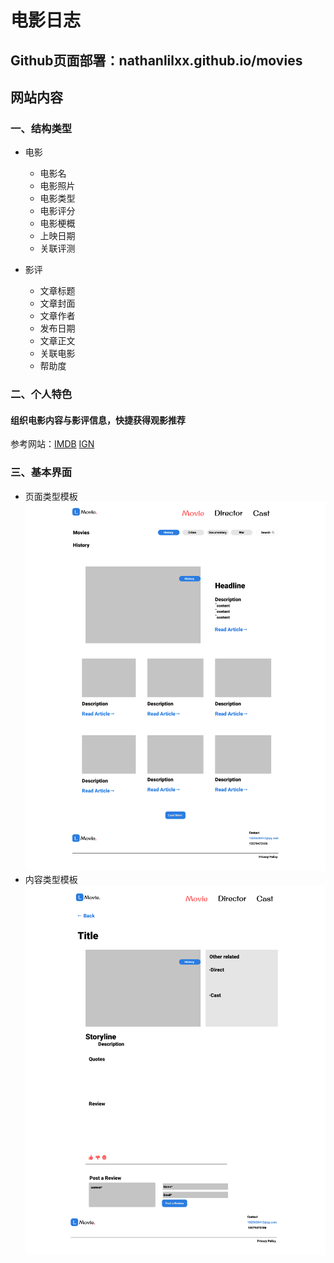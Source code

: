 # 电影日志
## Github页面部署：nathanlilxx.github.io/movies
## 网站内容
### 一、结构类型
  - 电影
    - 电影名
    - 电影照片
    - 电影类型
    - 电影评分
    - 电影梗概
    - 上映日期
    - 关联评测
  
  - 影评
    - 文章标题
    - 文章封面
    - 文章作者
    - 发布日期
    - 文章正文
    - 关联电影
    - 帮助度

### 二、个人特色
#### 组织电影内容与影评信息，快捷获得观影推荐

参考网站：[IMDB](https://www.imdb.com/) [IGN](https://www.imdb.com/)
### 三、基本界面

- 页面类型模板
  ![页面类型模板](Main-Web.png)
- 内容类型模板
  ![内容类型模板](Content-Web.png)

